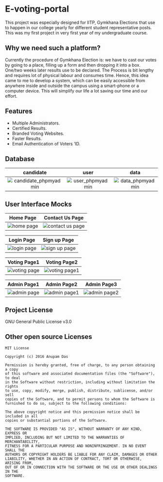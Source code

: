 # E-voting-portal
This project was especially designed for IITP, Gymkhana Elections that use to happen in our college yearly for different student representative
posts. This was my first project in very first year of my undergraduate course.

## Why we need such a platform?
Currently the procedure of Gymkhana Election is: we have to cast our votes by going to a place, filling up a form
and then dropping it into a box. One/two weeks later results use to be declared. The Process is bit lengthy and
requires lot of physical labour and consumes time.
Hence, this idea came to me to develop a system, which can be easily accessible from anywhere inside and
outside the campus using a smart-phone or a computer device.
This will simplify our life a lot saving our time and our effort.

## Features
- Multiple Administrators.
- Certified Results.
- Branded Voting Websites.
- Faster Results.
- Email Authentication of Voters ‘ID.

## Database
candidate | user | data
:-:|:-:|:-:
![candidate_phpmyadmin](https://cloud.githubusercontent.com/assets/13851773/21573035/2f132698-cf06-11e6-89a6-25c462fb7a0a.jpg) |  ![user_phpmyadmin](https://cloud.githubusercontent.com/assets/13851773/21573033/2f11f994-cf06-11e6-9db1-6745ee423360.jpg) | ![data_phpmyadmin](https://cloud.githubusercontent.com/assets/13851773/21573034/2f1299da-cf06-11e6-8945-9d096ca409da.jpg)

## User Interface Mocks

Home Page | Contact Us Page
:-:|:-:
![home page](https://cloud.githubusercontent.com/assets/13851773/21572951/485b950a-cf05-11e6-93a7-5e79851a8a11.jpg) | ![contact us page](https://cloud.githubusercontent.com/assets/13851773/21572953/4a494182-cf05-11e6-84ea-75c8900726ee.jpg)

Login Page | Sign up Page
:-:|:-:
![login page](https://cloud.githubusercontent.com/assets/13851773/21572989/9d6a8ae2-cf05-11e6-990d-629d1d5a0043.jpg) | ![sign up page](https://cloud.githubusercontent.com/assets/13851773/21573128/f8f71bea-cf06-11e6-845c-ffbaf92a33fe.jpg)

Voting Page1 | Voting Page2
:-:|:-:
![voting page](https://cloud.githubusercontent.com/assets/13851773/21573038/2f9011ee-cf06-11e6-9022-ebe9ecf15011.png) | ![voting page1](https://cloud.githubusercontent.com/assets/13851773/21573039/2f9564d2-cf06-11e6-82f2-5abb0697245e.png)

Admin Page1 | Admin Page2 | Admin Page3
:-:|:-:|:-:
![admin page](https://cloud.githubusercontent.com/assets/13851773/21573032/2f119b98-cf06-11e6-9198-170ad6aba668.png) | ![admin page1](https://cloud.githubusercontent.com/assets/13851773/21573036/2f13528a-cf06-11e6-814c-c7c1689945e3.png) | ![admin page2](https://cloud.githubusercontent.com/assets/13851773/21573037/2f13e18c-cf06-11e6-8429-c78a97a3ba41.png)

## Project License

GNU General Public License v3.0

## Other open source Licenses

```
MIT License

Copyright (c) 2016 Anupam Das

Permission is hereby granted, free of charge, to any person obtaining a copy
of this software and associated documentation files (the "Software"), to deal
in the Software without restriction, including without limitation the rights
to use, copy, modify, merge, publish, distribute, sublicense, and/or sell
copies of the Software, and to permit persons to whom the Software is
furnished to do so, subject to the following conditions:

The above copyright notice and this permission notice shall be included in all
copies or substantial portions of the Software.

THE SOFTWARE IS PROVIDED "AS IS", WITHOUT WARRANTY OF ANY KIND, EXPRESS OR
IMPLIED, INCLUDING BUT NOT LIMITED TO THE WARRANTIES OF MERCHANTABILITY,
FITNESS FOR A PARTICULAR PURPOSE AND NONINFRINGEMENT. IN NO EVENT SHALL THE
AUTHORS OR COPYRIGHT HOLDERS BE LIABLE FOR ANY CLAIM, DAMAGES OR OTHER
LIABILITY, WHETHER IN AN ACTION OF CONTRACT, TORT OR OTHERWISE, ARISING FROM,
OUT OF OR IN CONNECTION WITH THE SOFTWARE OR THE USE OR OTHER DEALINGS IN THE
SOFTWARE.
```
